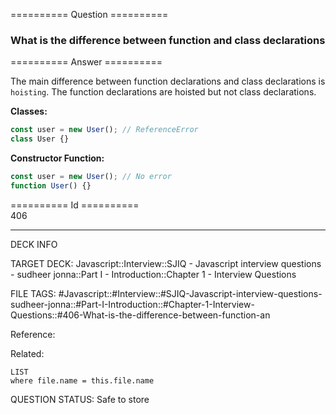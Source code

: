 ========== Question ==========  

### What is the difference between function and class declarations  

========== Answer ==========  

The main difference between function declarations and class declarations is
`hoisting`. The function declarations are hoisted but not class declarations.

**Classes:**

```javascript
const user = new User(); // ReferenceError
class User {}
```

**Constructor Function:**

```javascript
const user = new User(); // No error
function User() {}
```

========== Id ==========  
406

---

DECK INFO

TARGET DECK: Javascript::Interview::SJIQ - Javascript interview questions - sudheer jonna::Part I - Introduction::Chapter 1 - Interview Questions

FILE TAGS: #Javascript::#Interview::#SJIQ-Javascript-interview-questions-sudheer-jonna::#Part-I-Introduction::#Chapter-1-Interview-Questions::#406-What-is-the-difference-between-function-an

Reference:

Related:

```dataview
LIST
where file.name = this.file.name
```

QUESTION STATUS: Safe to store
